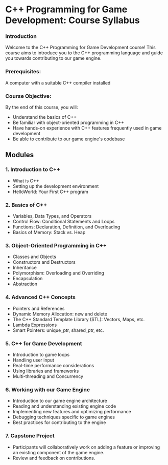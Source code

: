 # C++ Programming for Game Development: Course Syllabus

### Introduction
Welcome to the C++ Programming for Game Development course! This course aims to introduce you to the C++ programming language and guide you towards contributing to our game engine.

### Prerequisites:
A computer with a suitable C++ compiler installed

### Course Objective:
By the end of this course, you will:

- Understand the basics of C++
- Be familiar with object-oriented programming in C++
- Have hands-on experience with C++ features frequently used in game development
- Be able to contribute to our game engine's codebase

## Modules

### 1. Introduction to C++
- What is C++
- Setting up the development environment
- HelloWorld: Your First C++ program

### 2. Basics of C++
- Variables, Data Types, and Operators
- Control Flow: Conditional Statements and Loops
- Functions: Declaration, Definition, and Overloading
- Basics of Memory: Stack vs. Heap

### 3. Object-Oriented Programming in C++
- Classes and Objects
- Constructors and Destructors
- Inheritance
- Polymorphism: Overloading and Overriding
- Encapsulation
- Abstraction

### 4. Advanced C++ Concepts
- Pointers and References
- Dynamic Memory Allocation: new and delete
- The C++ Standard Template Library (STL): Vectors, Maps, etc.
- Lambda Expressions
- Smart Pointers: unique_ptr, shared_ptr, etc.

### 5. C++ for Game Development
- Introduction to game loops
- Handling user input
- Real-time performance considerations
- Using libraries and frameworks
- Multi-threading and Concurrency

### 6. Working with our Game Engine
- Introduction to our game engine architecture
- Reading and understanding existing engine code
- Implementing new features and optimizing performance
- Debugging techniques specific to game engines
- Best practices for contributing to the engine

### 7. Capstone Project
- Participants will collaboratively work on adding a feature or improving an existing component of the game engine.
- Review and feedback on contributions.
